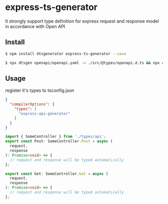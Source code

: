 # express-ts-generator

It strongly support type definition for express request and response model in accordance with Open API


## Install

```sh
$ npm install dtsgenerator express-ts-generator --save
```

```sh
$ npx dtsgen openapi/openapi.yaml -o ./src/@types/openapi.d.ts && npx apigen -s ./src/@types/openapi.d.ts -d ./src/@types/api.d.ts
```

## Usage

register it's types to tsconfig.json

```json
{
  "compilerOptions": {
    "types": [
      "express-api-generator"
    ]
  }
}
```


```ts
import { SomeController } from './types/api';
export const Post: SomeController.Post = async (
  request,
  response
): Promise<void> => {
  // request and response will be typed automatically
};

export const Get: SomeController.Get = async (
  request,
  response
): Promise<void> => {
  // request and response will be typed automatically
};
```